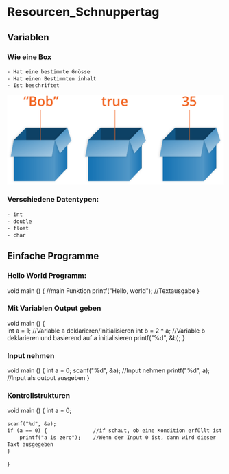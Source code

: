 # Resourcen_Schnuppertag

## Variablen

### Wie eine Box
    - Hat eine bestimmte Grösse
    - Hat einen Bestimmten inhalt
    - Ist beschriftet

![alt text](boxes.png)

### Verschiedene Datentypen:
    - int
    - double
    - float
    - char


## Einfache Programme

### Hello World Programm:

void main () {                  //main Funktion
    printf("Hello, world");     //Textausgabe
}

### Mit Variablen Output geben
void main () {          
    int a = 1;          //Variable a deklarieren/Initialisieren
    int b = 2 * a;      //Variable b deklarieren und basierend auf a initialisieren
    printf("%d", &b);
}

### Input nehmen

void main () {
    int a = 0;
    scanf("%d", &a);       //Input nehmen
    printf("%d", a);       //Input als output ausgeben
}

### Kontrollstrukturen

void main () {
    int a = 0;

    scanf("%d", &a);
    if (a == 0) {               //if schaut, ob eine Kondition erfüllt ist
        printf("a is zero");    //Wenn der Input 0 ist, dann wird dieser Taxt ausgegeben
    }
}


